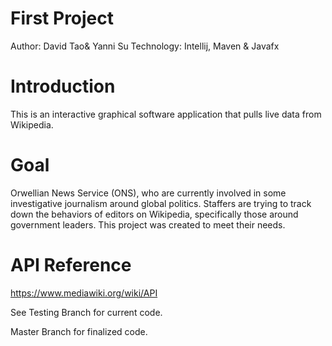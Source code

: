 # First Project
Author: David Tao& Yanni Su
Technology: Intellij, Maven & Javafx

# Introduction
This is an  interactive  graphical software application that pulls live data from Wikipedia. 

# Goal
Orwellian News Service (ONS), who are currently involved in some investigative journalism around global politics. Staffers are trying to track down  the  behaviors  of  editors  on  Wikipedia,  specifically  those  around  government leaders. This project was created to meet their needs.

# API Reference
https://www.mediawiki.org/wiki/API

See Testing Branch for current code.

Master Branch for finalized code.
